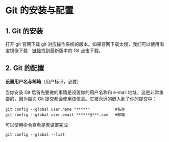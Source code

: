 # Git 的安装与配置

## 1. Git 的安装

打开 git 官网下载 git 对应操作系统的版本。如果官网下载太慢，我们可以使用淘宝镜像下载：[链接](http://npm.taobao.org/mirrors/git-for-windows/)找到最新版本的 Git 点击下载。

## 2. Git 的配置

**设置用户名与邮箱**（用户标识，必要）

当你安装 Git 后首先要做的事情是设置你的用户名称和 e-mail 地址。这是非常重要的，因为每次 Git 提交都会使用该信息。它被永远的嵌入到了你的提交中：

```shell
git config --global user.name "*****"           #名称
git config --global user.email ******@***.com   #邮箱
```

可以使用命令查看是否设置完成

```shell
git config --global --list
```
